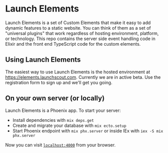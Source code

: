# Launch Elements

Launch Elements is a set of Custom Elements that make it easy to add dynamic features to a static website. You can think of them as a set of "universal plugins" that work regardless of hosting environment, platform, or technology. This repo contains the server side event handling code in Elixir and the front end TypeScript code for the custom elements.

## Using Launch Elements

The easiest way to use Launch Elements is the hosted environment at https://elements.launchscout.com. Currently we are in active beta. Use the registration form to sign up and we'll get you going.

## On your own server (or locally)

Launch Elements is a Phoenix app. To start your server:

  * Install dependencies with `mix deps.get`
  * Create and migrate your database with `mix ecto.setup`
  * Start Phoenix endpoint with `mix phx.server` or inside IEx with `iex -S mix phx.server`

Now you can visit [`localhost:4000`](http://localhost:4000) from your browser.

